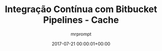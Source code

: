 ---
layout: post
author: mrprompt
comments: true
date: 2017-07-21 00:00:01+00:00
slug: integracao-continua-pipelines-cache
title: Integração Contínua com Bitbucket Pipelines - Cache
redirect_to:
  - https://mrprompt.gitbooks.io/ci/content/capitulo-5/bitbucket-pipelines.11.html
visible: false
---
